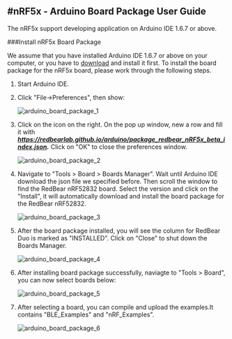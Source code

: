 
#nRF5x - Arduino Board Package User Guide
--------------------------------------------------
The nRF5x support developing application on Arduino IDE 1.6.7 or above.

###Install nRF5x Board Package

We assume that you have installed Arduino IDE 1.6.7 or above on your computer, or you have to [download](https://www.arduino.cc/en/Main/Software) and install it first. To install the board package for the nRF5x board, please work through the following steps.

1. Start Arduino IDE.

2. Click "File->Preferences", then show:

    ![arduino_board_package_1](images/arduino_board_package_1.png)
  
3. Click on the icon on the right. On the pop up window, new a row and fill it with ***https://redbearlab.github.io/arduino/package_redbear_nRF5x_beta_index.json.*** Click on "OK" to close the preferences window.

    ![arduino_board_package_2](images/arduino_board_package_2.png)

4. Navigate to "Tools > Board > Boards Manager". Wait until Arduino IDE download the json file we specified before. Then scroll the window to find the RedBear nRF52832 board. Select the version and click on the "Install", it will automatically download and install the board package for the RedBear nRF52832.

    ![arduino_board_package_3](images/arduino_board_package_3.png)

5. After the board package installed, you will see the column for RedBear Duo is marked as "INSTALLED". Click on "Close" to shut down the Boards Manager.

    ![arduino_board_package_4](images/arduino_board_package_4.png)

6. After installing board package successfully, naviagte to "Tools > Board", you can now select boards below:

    ![arduino_board_package_5](images/arduino_board_package_5.png)

7. After selecting a board, you can compile and upload the examples.It contains "BLE_Examples" and "nRF_Examples".

    ![arduino_board_package_6](images/arduino_board_package_6.png)